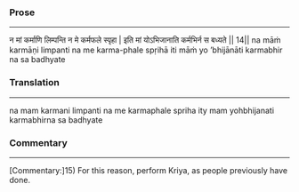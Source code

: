 ### Prose 
 --- 
न मां कर्माणि लिम्पन्ति न मे कर्मफले स्पृहा |
इति मां योऽभिजानाति कर्मभिर्न स बध्यते || 14||
na māṁ karmāṇi limpanti na me karma-phale spṛihā
iti māṁ yo ’bhijānāti karmabhir na sa badhyate

### Translation 
 --- 
na mam karmani limpanti na me karmaphale spriha ity mam yohbhijanati karmabhirna sa badhyate

### Commentary 
 --- 
[Commentary:]15) For this reason, perform Kriya, as people previously have done.